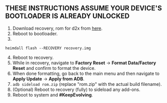 ## THESE INSTRUCTIONS ASSUME YOUR DEVICE'S BOOTLOADER IS ALREADY UNLOCKED

1. Download recovery, rom for d2x from [here](https://sourceforge.net/projects/evolution-x/files/d2x/14/).
2. Reboot to bootloader.
3.
```heimdall flash --RECOVERY recovery.img```

4. Reboot to recovery.
5. While in recovery, navigate to **Factory Reset** → **Format Data/Factory Reset** and confirm to format the device.
6. When done formatting, go back to the main menu and then navigate to **Apply Update** → **Apply from ADB**.
7. `adb sideload rom.zip` (replace "rom.zip" with the actual build filename).
8. (Optional) Reboot to recovery (fully) to sideload any add-ons.
9. Reboot to system and **#KeepEvolving**.
